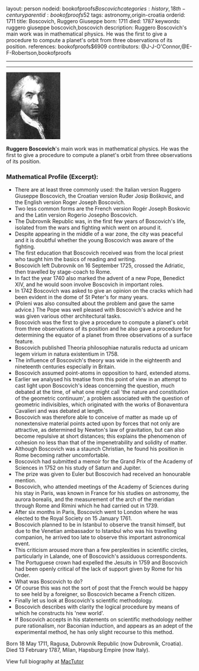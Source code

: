 layout: person
nodeid: bookofproofs$Boscovich
categories: history,18th-century
parentid: bookofproofs$52
tags: astronomy,origin-croatia
orderid: 1711
title: Boscovich, Ruggero Giuseppe
born: 1711
died: 1787
keywords: ruggero giuseppe boscovich,boscovich
description: Ruggero Boscovich's main work was in mathematical physics. He was the first to give a procedure to compute a planet's orbit from three observations of its position.
references: bookofproofs$6909
contributors: @J-J-O'Connor,@E-F-Robertson,bookofproofs

---



---

![Boscovich.jpg](https://github.com/bookofproofs/bookofproofs.github.io/blob/main/_sources/_assets/images/portraits/Boscovich.jpg?raw=true)

**Ruggero Boscovich**'s main work was in mathematical physics. He was the first to give a procedure to compute a planet's orbit from three observations of its position.

### Mathematical Profile (Excerpt):
* There are at least three commonly used: the Italian version Ruggero Giuseppe Boscovich, the Croatian version Ruđer Josip Bošković, and the English version Roger Joseph Boscovich.
* Two less common forms are the French version Rogér Joseph Boskovic and the Latin version Rogerio Josepho Boscovich.
* The Dubrovnik Republic was, in the first few years of Boscovich's life, isolated from the wars and fighting which went on around it.
* Despite appearing in the middle of a war zone, the city was peaceful and it is doubtful whether the young Boscovich was aware of the fighting.
* The first education that Boscovich received was from the local priest who taught him the basics of reading and writing.
* Boscovich left Dubrovnik on 16 September 1725, crossed the Adriatic, then travelled by stage-coach to Rome.
* In fact the year 1740 also marked the advent of a new Pope, Benedict XIV, and he would soon involve Boscovich in important roles.
* In 1742 Boscovich was asked to give an opinion on the cracks which had been evident in the dome of St Peter's for many years.
* (Poleni was also consulted about the problem and gave the same advice.) The Pope was well pleased with Boscovich's advice and he was given various other architectural tasks.
* Boscovich was the first to give a procedure to compute a planet's orbit from three observations of its position and he also gave a procedure for determining the equator of a planet from three observations of a surface feature.
* Boscovich published Theoria philosophiae naturalis reducta ad unicam legem virium in natura existentium  in 1758.
* The influence of Boscovich's theory was wide in the eighteenth and nineteenth centuries especially in Britain.
* Boscovich assumed point-atoms in opposition to hard, extended atoms.
* Earlier we analysed his treatise from this point of view in an attempt to cast light upon Boscovich's ideas concerning the question, much debated at the time, of what one might call 'the nature and constitution of the geometric continuum', a problem associated with the question of geometric indivisibles, which originated with the works of Bonaventura Cavalieri and was debated at length.
* Boscovich was therefore able to conceive of matter as made up of nonextensive material points acted upon by forces that not only are attractive, as determined by Newton's law of gravitation, but can also become repulsive at short distances; this explains the phenomenon of cohesion no less than that of the impenetrability and solidity of matter.
* Although Boscovich was a staunch Christian, he found his position in Rome becoming rather uncomfortable.
* Boscovich had submitted a memoir for the Grand Prix of the Academy of Sciences in 1752 on his study of Saturn and Jupiter.
* The prize was given to Euler but Boscovich had received an honourable mention.
* Boscovich, who attended meetings of the Academy of Sciences during his stay in Paris, was known in France for his studies on astronomy, the aurora borealis, and the measurement of the arch of the meridian through Rome and Rimini which he had carried out in 1739.
* After six months in Paris, Boscovich went to London where he was elected to the Royal Society on 15 January 1761.
* Boscovich planned to be in Istanbul to observe the transit himself, but due to the Venetian ambassador to Istanbul who was his travelling companion, he arrived too late to observe this important astronomical event.
* This criticism aroused more than a few perplexities in scientific circles, particularly in Lalande, one of Boscovich's assiduous correspondents.
* The Portuguese crown had expelled the Jesuits in 1759 and Boscovich had been openly critical of the lack of support given by Rome for his Order.
* What was Boscovich to do?
* Of course this was not the sort of post that the French would be happy to see held by a foreigner, so Boscovich became a French citizen.
* Finally let us look at Boscovich's scientific methodology.
* Boscovich describes with clarity the logical procedure by means of which he constructs his 'new world'.
* If Boscovich accepts in his statements on scientific methodology neither pure rationalism, nor Baconian induction, and appears as an adept of the experimental method, he has only slight recourse to this method.

Born 18 May 1711, Ragusa, Dubrovnik Republic (now Dubrovnik, Croatia). Died 13 February 1787, Milan, Hapsburg Empire (now Italy).

View full biography at [MacTutor](https://mathshistory.st-andrews.ac.uk/Biographies/Boscovich/)
